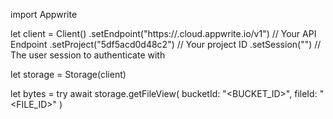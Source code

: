 import Appwrite

let client = Client()
    .setEndpoint("https://<REGION>.cloud.appwrite.io/v1") // Your API Endpoint
    .setProject("5df5acd0d48c2") // Your project ID
    .setSession("") // The user session to authenticate with

let storage = Storage(client)

let bytes = try await storage.getFileView(
    bucketId: "<BUCKET_ID>",
    fileId: "<FILE_ID>"
)

